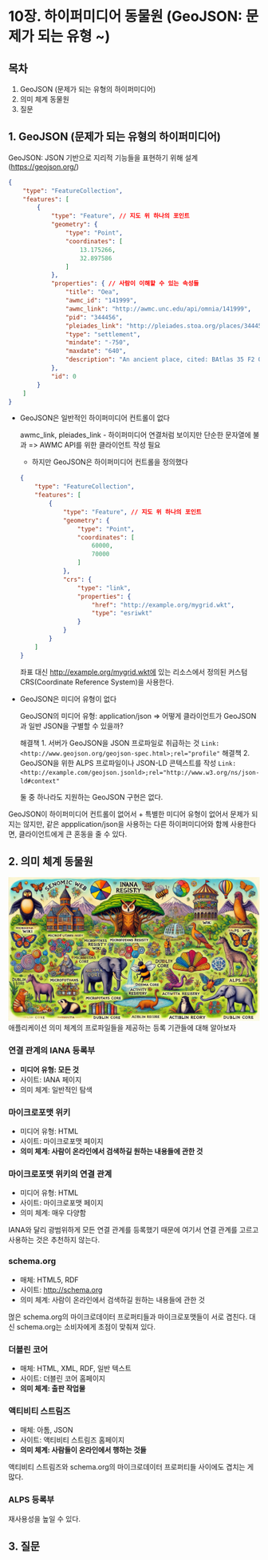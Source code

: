 # 10장. 하이퍼미디어 동물원 (GeoJSON: 문제가 되는 유형 ~)

## 목차

1. GeoJSON (문제가 되는 유형의 하이퍼미디어)
2. 의미 체계 동물원
3. 질문

## 1. GeoJSON (문제가 되는 유형의 하이퍼미디어)

GeoJSON: JSON 기반으로 지리적 기능들을 표현하기 위해 설계 (https://geojson.org/)

``` JSON
{
    "type": "FeatureCollection",
    "features": [
        {
            "type": "Feature", // 지도 위 하나의 포인트
            "geometry": {
                "type": "Point",
                "coordinates": [
                    13.175266,
                    32.897586
                ]
            },
            "properties": { // 사람이 이해할 수 있는 속성들
                "title": "Oea",
                "awmc_id": "141999",
                "awmc_link": "http://awmc.unc.edu/api/omnia/141999",
                "pid": "344456",
                "pleiades_link": "http://pleiades.stoa.org/places/344456",
                "type": "settlement",
                "mindate": "-750",
                "maxdate": "640",
                "description": "An ancient place, cited: BAtlas 35 F2 Oea"
            },
            "id": 0
        }
    ]
}
```

- GeoJSON은 일반적인 하이퍼미디어 컨트롤이 없다

    awmc_link, pleiades_link - 하이퍼미디어 연결처럼 보이지만 단순한 문자열에 불과 => AWMC API를 위한 클라이언트 작성 필요

    - 하지만 GeoJSON은 하이퍼미디어 컨트롤을 정의했다

    ``` JSON
    {
        "type": "FeatureCollection",
        "features": [
            {
                "type": "Feature", // 지도 위 하나의 포인트
                "geometry": {
                    "type": "Point",
                    "coordinates": [
                        60000,
                        70000
                    ]
                },
                "crs": {
                    "type": "link",
                    "properties": {
                        "href": "http://example.org/mygrid.wkt",
                        "type": "esriwkt"
                    }
                }
            }
        ]
    }
    ```
    좌표 대신 http://example.org/mygrid.wkt에 있는 리소스에서 정의된 커스텀 CRS(Coordinate Reference System)을 사용한다.

- GeoJSON은 미디어 유형이 없다

    GeoJSON의 미디어 유형: application/json => 어떻게 클라이언트가 GeoJSON과 일반 JSON을 구별할 수 있을까?

    해결책 1. 서버가 GeoJSON을 JSON 프로파일로 취급하는 것 
        `Link: <http://www.geojson.org/geojson-spec.html>;rel="profile"`
    해결책 2. GeoJSON을 위한 ALPS 프로파일이나 JSON-LD 콘텍스트를 작성
        `Link: <http://example.com/geojson.jsonld>;rel="http://www.w3.org/ns/json-ld#context"`

    둘 중 하나라도 지원하는 GeoJSON 구현은 없다.

GeoJSON이 하이퍼미디어 컨트롤이 없어서 + 특별한 미디어 유형이 없어서 문제가 되지는 않지만,
같은 appplication/json을 사용하는 다른 하이퍼미디어와 함께 사용한다면, 클라이언트에게 큰 혼동을 줄 수 있다.


## 2. 의미 체계 동물원

![](images/zoo.webp)
애플리케이션 의미 체계의 프로파일들을 제공하는 등록 기관들에 대해 알아보자

### 연결 관계의 IANA 등록부

- **미디어 유형: 모든 것**
- 사이트: IANA 페이지
- 의미 체계: 일반적인 탐색

### 마이크로포맷 위키

- 미디어 유형: HTML
- 사이트: 마이크로포맷 페이지
- **의미 체계: 사람이 온라인에서 검색하길 원하는 내용들에 관한 것**

### 마이크로포맷 위키의 연결 관계

- 미디어 유형: HTML
- 사이트: 마이크로포맷 페이지
- 의미 체계: 매우 다양함

IANA와 달리 광범위하게 모든 연결 관계를 등록했기 때문에 여기서 연결 관계를 고르고 사용하는 것은 추천하지 않는다.

### schema.org

- 매체: HTML5, RDF
- 사이트: http://schema.org
- 의미 체계: 사람이 온라인에서 검색하길 원하는 내용들에 관한 것

먾은 schema.org의 마이크로데이터 프로퍼티들과 마이크로포맷들이 서로 겹친다.
대신 schema.org는 소비자에게 초점이 맞춰져 있다.

### 더블린 코어

- 매체: HTML, XML, RDF, 일반 텍스트
- 사이트: 더블린 코어 홈페이지
- **의미 체계: 출판 작업물**

### 액티비티 스트림즈

- 매체: 아톰, JSON
- 사이트: 액티비티 스트림즈 홈페이지
- **의미 체계: 사람들이 온라인에서 행하는 것들**

액티비티 스트림즈와 schema.org의 마이크로데이터 프로퍼티들 사이에도 겹치는 게 많다.

### ALPS 등록부

재사용성을 높일 수 있다.

## 3. 질문